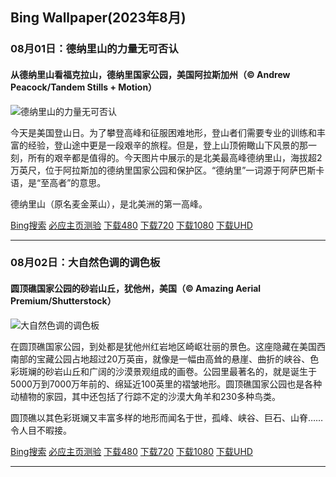 ## Bing Wallpaper(2023年8月)
### 08月01日：德纳里山的力量无可否认
#### 从德纳里山看福克拉山，德纳里国家公园，美国阿拉斯加州（© Andrew Peacock/Tandem Stills + Motion）

![德纳里山的力量无可否认](https://cn.bing.com/th?id=OHR.DenaliClimber_ZH-CN7548168932_800x480.jpg&rf=LaDigue_800x480.jpg "德纳里山的力量无可否认")

今天是美国登山日。为了攀登高峰和征服困难地形，登山者们需要专业的训练和丰富的经验，登山途中更是一段艰辛的旅程。但是，登上山顶俯瞰山下风景的那一刻，所有的艰辛都是值得的。今天图片中展示的是北美最高峰德纳里山，海拔超2万英尺，位于阿拉斯加的德纳里国家公园和保护区。“德纳里”一词源于阿萨巴斯卡语，是“至高者”的意思。

德纳里山（原名麦金莱山），是北美洲的第一高峰。

[Bing搜索](https://cn.bing.com/search?q=%e5%be%b7%e7%ba%b3%e9%87%8c%e5%b1%b1&form=hpcapt&filters=HpDate:"20230731_1600" "Bing Wallpaper 2023 8月 1")
[必应主页测验](https://cn.bing.com/search?q=Bing+homepage+quiz&filters=WQOskey:"HPQuiz_20230801_DenaliClimber"&FORM=HPQUIZ "必应主页测验 2023 8月 1")
[下载480](https://cn.bing.com/th?id=OHR.DenaliClimber_ZH-CN7548168932_800x480.jpg&rf=LaDigue_800x480.jpg "从德纳里山看福克拉山，德纳里国家公园，美国阿拉斯加州")
[下载720](https://cn.bing.com/th?id=OHR.DenaliClimber_ZH-CN7548168932_1280x720.jpg&rf=LaDigue_1280x720.jpg "从德纳里山看福克拉山，德纳里国家公园，美国阿拉斯加州")
[下载1080](https://cn.bing.com/th?id=OHR.DenaliClimber_ZH-CN7548168932_1920x1080.jpg&rf=LaDigue_1920x1080.jpg "从德纳里山看福克拉山，德纳里国家公园，美国阿拉斯加州")
[下载UHD](https://cn.bing.com/th?id=OHR.DenaliClimber_ZH-CN7548168932_UHD.jpg&rf=LaDigue_UHD.jpg "从德纳里山看福克拉山，德纳里国家公园，美国阿拉斯加州")

---
### 08月02日：大自然色调的调色板
#### 圆顶礁国家公园的砂岩山丘，犹他州，美国（© Amazing Aerial Premium/Shutterstock）

![大自然色调的调色板](https://cn.bing.com/th?id=OHR.CapitolButte_ZH-CN7707972988_800x480.jpg&rf=LaDigue_800x480.jpg "大自然色调的调色板")

在圆顶礁国家公园，到处都是犹他州红岩地区崎岖壮丽的景色。这座隐藏在美国西南部的宝藏公园占地超过20万英亩，就像是一幅由高耸的悬崖、曲折的峡谷、色彩斑斓的砂岩山丘和广阔的沙漠景观组成的画卷。公园里最著名的，就是诞生于5000万到7000万年前的、绵延近100英里的褶皱地形。圆顶礁国家公园也是各种动植物的家园，其中还包括了行踪不定的沙漠大角羊和230多种鸟类。

圆顶礁以其色彩斑斓又丰富多样的地形而闻名于世，孤峰、峡谷、巨石、山脊……令人目不暇接。

[Bing搜索](https://cn.bing.com/search?q=%e5%9c%86%e9%a1%b6%e7%a4%81%e5%9b%bd%e5%ae%b6%e5%85%ac%e5%9b%ad&form=hpcapt&filters=HpDate:"20230801_1600" "Bing Wallpaper 2023 8月 2")
[必应主页测验](https://cn.bing.com/search?q=Bing+homepage+quiz&filters=WQOskey:"HPQuiz_20230802_CapitolButte"&FORM=HPQUIZ "必应主页测验 2023 8月 2")
[下载480](https://cn.bing.com/th?id=OHR.CapitolButte_ZH-CN7707972988_800x480.jpg&rf=LaDigue_800x480.jpg "圆顶礁国家公园的砂岩山丘，犹他州，美国")
[下载720](https://cn.bing.com/th?id=OHR.CapitolButte_ZH-CN7707972988_1280x720.jpg&rf=LaDigue_1280x720.jpg "圆顶礁国家公园的砂岩山丘，犹他州，美国")
[下载1080](https://cn.bing.com/th?id=OHR.CapitolButte_ZH-CN7707972988_1920x1080.jpg&rf=LaDigue_1920x1080.jpg "圆顶礁国家公园的砂岩山丘，犹他州，美国")
[下载UHD](https://cn.bing.com/th?id=OHR.CapitolButte_ZH-CN7707972988_UHD.jpg&rf=LaDigue_UHD.jpg "圆顶礁国家公园的砂岩山丘，犹他州，美国")

---